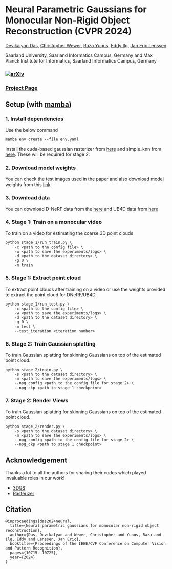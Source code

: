 # Neural Parametric Gaussians for Monocular Non-Rigid Object Reconstruction (CVPR 2024)

[Devikalyan Das](https://devikalyandas.github.io/), [Christopher Wewer](https://geometric-rl.mpi-inf.mpg.de/people/Wewer.html), [Raza Yunus](https://www.utn.de/person/raza-yunus/), [Eddy Ilg](https://www.utn.de/person/eddy-ilg/), [Jan Eric Lenssen](https://geometric-rl.mpi-inf.mpg.de/people/lenssen.html)

Saarland University, Saarland Informatics Campus, Germany and Max Planck Institute for Informatics, Saarland Informatics Campus, Germany
### [![arXiv](https://img.shields.io/badge/arXiv-2403.16292-b31b1b.svg)](https://arxiv.org/abs/2312.01196)
### [Project Page](https://geometric-rl.mpi-inf.mpg.de/npg/)

## Setup (with [mamba](https://mamba.readthedocs.io/en/latest/user_guide/mamba.html))
### 1. Install dependencies
Use the below command
```
mamba env create --file env.yaml
```
Install the cuda-based gaussian rasterizer from [here](https://github.com/ashawkey/diff-gaussian-rasterization) and simple_knn from [here](https://github.com/graphdeco-inria/gaussian-splatting/tree/main/submodules). These will be required for stage 2.

### 2. Download model weights
You can check the test images used in the paper and also download model weights from this [link](https://drive.google.com/drive/folders/1CeRQDJ5hJXXtYYf3AzDzMpsE8cEQ8qO1?usp=sharing)

### 3. Download data
You can download D-NeRF data from the [here](https://www.dropbox.com/scl/fi/cdcmkufncwcikk1dzbgb4/data.zip?rlkey=n5m21i84v2b2xk6h7qgiu8nkg&e=1&dl=0) and UB4D data from [here](https://drive.google.com/drive/folders/1lFhLqeNjslqgIuRpQnUlHbd5-56vaDNE)

### 4. Stage 1: Train on a monocular video
To train on a video for estimating the coarse 3D point clouds
```
python stage_1/run_train.py \
    -c <path to the config file> \
    -w <path to save the experiments/logs> \
    -d <path to the dataset directory> \
    -g 0 \
    -m train
```
### 5. Stage 1: Extract point cloud 
To extract point clouds after training on a video or use the weights provided to extract the point cloud for DNeRF/UB4D
```
python stage_1/run_test.py \
    -c <path to the config file> \
    -w <path to save the experiments/logs> \
    -d <path to the dataset directory> \
    -g 0 \
    -m test \
    --test_iteration <iteration number>
```
### 6. Stage 2: Train Gaussian splatting 
To train Gaussian splatting for skinning Gaussians on top of the estimated point cloud.
```
python stage_2/train.py \
    -s <path to the dataset directory> \
    -m <path to save the experiments/logs> \
    --npg_config <path to the config file for stage 2> \
    --npg_ckp <path to stage 1 checkpoint>
```
### 7. Stage 2: Render Views 
To train Gaussian splatting for skinning Gaussians on top of the estimated point cloud.
```
python stage_2/render.py \
    -s <path to the dataset directory> \
    -m <path to save the experiments/logs> \
    --npg_config <path to the config file for stage 2> \
    --npg_ckp <path to stage 1 checkpoint>
```

## Acknowledgement

Thanks a lot to all the authors for sharing their codes which played invaluable roles in our work!

- [3DGS](https://github.com/graphdeco-inria/gaussian-splatting)
- [Rasterizer](https://github.com/ashawkey/diff-gaussian-rasterization)

## Citation

```
@inproceedings{das2024neural,
  title={Neural parametric gaussians for monocular non-rigid object reconstruction},
  author={Das, Devikalyan and Wewer, Christopher and Yunus, Raza and Ilg, Eddy and Lenssen, Jan Eric},
  booktitle={Proceedings of the IEEE/CVF Conference on Computer Vision and Pattern Recognition},
  pages={10715--10725},
  year={2024}
}
```
